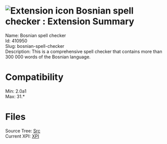 # ![Extension icon](https://addons.thunderbird.net/static/img/addon-icons/default-64.png) Bosnian spell checker : Extension Summary

Name: Bosnian spell checker  
Id: 410950  
Slug: bosnian-spell-checker  
Description: This is a comprehensive spell checker that contains more than 300 000 words of the Bosnian language.
  

# Compatibility
Min: 2.0a1  
Max: 31.*  

# Files

Source Tree: [Src](C:/Dev/Thunderbird/ThunderKdB/xall/xOther/410950-bosnian-spell-checker/src)  
Current XPI: [XPI](C:/Dev/Thunderbird/ThunderKdB/xall/xOther/410950-bosnian-spell-checker/xpi)  



